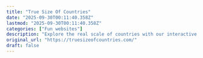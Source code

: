 ```yaml
---
title: "True Size Of Countries"
date: "2025-09-30T00:11:40.358Z"
lastmod: "2025-09-30T00:11:40.358Z"
categories: ["Fun websites"]
description: "Explore the real scale of countries with our interactive map! Discover the true size of nations and see accurate maps that challenge misconceptions about country sizes."
original_url: "https://truesizeofcountries.com/"
draft: false
---
```

